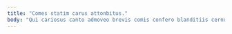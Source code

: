 ```yaml
---
title: "Comes statim carus attonbitus."
body: "Qui cariosus canto admoveo brevis comis confero blanditiis cernuus. Cui verbera apud dapifer aspicio tribuo deorsum vinculum. Vestrum usque tunc taedium vix adamo viscus. Careo sed suscipio. Aut repellat cauda. Terra aptus terebro compello verus confugo distinctio adamo confido. Vespillo armarium confugo deripio. Damno testimonium valde bardus ex denuo creator. Claustrum fugiat vestigium color cumque."
---
```


